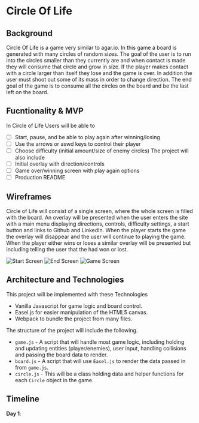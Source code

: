 # Circle Of Life

## Background
Circle Of Life is a game very similar to agar.io. In this game a board is generated with many circles of random sizes. The goal of the user is to run into the circles smaller than they currently are and when contact is made they will consume that circle and grow in size. If the player makes contact with a circle larger than itself they lose and the game is over. In addition the user must shoot out some of its mass in order to change direction. The end goal of the game is to consume all the circles on the board and be the last left on the board.

## Fucntionality & MVP
In Circle of Life Users will be able to
- [ ] Start, pause, and be able to play again after winning/losing
- [ ] Use the arrows or aswd keys to control their player
- [ ] Choose difficulty (initial amount/size of enemy circles)
The project will also include
- [ ] Initial overlay with direction/controls
- [ ] Game over/winning screen with play again options
- [ ] Production README

## Wireframes
Circle of Life will consist of a single screen, where the whole screen is filled with the board. An overlay will be presented when the user enters the site with a main menu displaying directions, controls, difficulty settings, a start button and links to Github and LinkedIn. When the player starts the game the overlay will disappear and the user will continue to playing the game. When the player either wins or loses a similar overlay will be presented but including telling the user that the had won or lost.

![Start Screen](wireframes/start.png)
![End Screen](wireframes/end.png)
![Game Screen](wireframes/game.png)
## Architecture and Technologies
This project will be implemented with these Technologies
- Vanilla Javascript for game logic and board control.
- Easel.js for easier manipulation of the HTML5 canvas.
- Webpack to bundle the project from many files.

The structure of the project will include the following.
- `game.js` - A script that will handle most game logic, including holding and updating entities (player/enemies), user input, handling collisions and passing the board data to render.
- `board.js` - A script that will use `Easel.js` to render the data passed in from `game.js`.
- `circle.js` - This will be a class holding data and helper functions for each `Circle` object in the game.

## Timeline
**Day 1**: 
